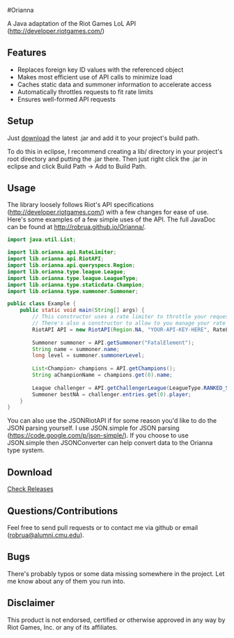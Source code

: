 #Orianna

A Java adaptation of the Riot Games LoL API (http://developer.riotgames.com/)

## Features

- Replaces foreign key ID values with the referenced object
- Makes most efficient use of API calls to minimize load
- Caches static data and summoner information to accelerate access
- Automatically throttles requests to fit rate limits
- Ensures well-formed API requests
 
## Setup

Just [download](https://github.com/robrua/Orianna/releases) the latest .jar and add it to your project's build path.
 
To do this in eclipse, I recommend creating a lib/ directory in your project's root directory and putting the .jar there. Then just right click the .jar in eclipse and click Build Path -> Add to Build Path.
 
## Usage

The library loosely follows Riot's API specifications (http://developer.riotgames.com/) with a few changes for ease of use.
Here's some examples of a few simple uses of the API. The full JavaDoc can be found at http://robrua.github.io/Orianna/.
 

```java
import java.util.List;

import lib.orianna.api.RateLimiter;
import lib.orianna.api.RiotAPI;
import lib.orianna.api.queryspecs.Region;
import lib.orianna.type.league.League;
import lib.orianna.type.league.LeagueType;
import lib.orianna.type.staticdata.Champion;
import lib.orianna.type.summoner.Summoner;

public class Example {
    public static void main(String[] args) {
        // This constructor uses a rate limiter to throttle your requests automatically so you don't exceed your limit.
        // There's also a constructor to allow to you manage your rate limit yourself, but I recommend using this one.
        RiotAPI API = new RiotAPI(Region.NA, "YOUR-API-KEY-HERE", RateLimiter.defaultDevelopmentRateLimiter());
        
        Summoner summoner = API.getSummoner("FatalElement");
        String name = summoner.name;
        long level = summoner.summonerLevel;
        
        List<Champion> champions = API.getChampions();
        String aChampionName = champions.get(0).name;
        
        League challenger = API.getChallengerLeague(LeagueType.RANKED_SOLO_5x5);
        Summoner bestNA = challenger.entries.get(0).player;
    }
}
```

You can also use the JSONRiotAPI if for some reason you'd like to do the JSON parsing yourself. I use JSON.simple for JSON parsing (https://code.google.com/p/json-simple/).
If you choose to use JSON.simple then JSONConverter can help convert data to the Orianna type system.

## Download
[Check Releases](https://github.com/robrua/Orianna/releases)

## Questions/Contributions
Feel free to send pull requests or to contact me via github or email (robrua@alumni.cmu.edu).

## Bugs
There's probably typos or some data missing somewhere in the project. Let me know about any of them you run into.

## Disclaimer
This product is not endorsed, certified or otherwise approved in any way by Riot Games, Inc. or any of its affiliates.